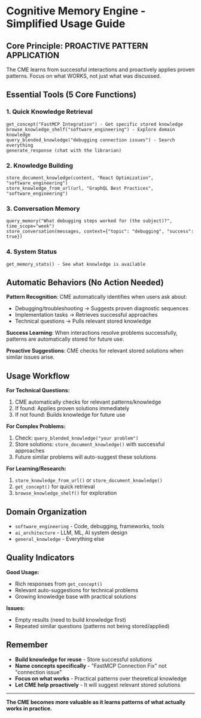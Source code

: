 # Cognitive Memory Engine - Simplified Usage Guide

## Core Principle: PROACTIVE PATTERN APPLICATION
The CME learns from successful interactions and proactively applies proven patterns. Focus on what WORKS, not just what was discussed.

## Essential Tools (5 Core Functions)

### 1. **Quick Knowledge Retrieval**
```
get_concept("FastMCP Integration") - Get specific stored knowledge
browse_knowledge_shelf("software_engineering") - Explore domain knowledge
query_blended_knowledge("debugging connection issues") - Search everything
generate_response (chat with the librarian)

```

### 2. **Knowledge Building**
```
store_document_knowledge(content, "React Optimization", "software_engineering")
store_knowledge_from_url(url, "GraphQL Best Practices", "software_engineering")
```

### 3. **Conversation Memory**
```
query_memory("What debugging steps worked for (the subject)?", time_scope="week")
store_conversation(messages, context={"topic": "debugging", "success": true})
```

### 4. **System Status**
```
get_memory_stats() - See what knowledge is available
```

## Automatic Behaviors (No Action Needed)

**Pattern Recognition**: CME automatically identifies when users ask about:
- Debugging/troubleshooting → Suggests proven diagnostic sequences
- Implementation tasks → Retrieves successful approaches
- Technical questions → Pulls relevant stored knowledge

**Success Learning**: When interactions resolve problems successfully, patterns are automatically stored for future use.

**Proactive Suggestions**: CME checks for relevant stored solutions when similar issues arise.

## Usage Workflow

**For Technical Questions:**
1. CME automatically checks for relevant patterns/knowledge
2. If found: Applies proven solutions immediately
3. If not found: Builds knowledge for future use

**For Complex Problems:**
1. Check: `query_blended_knowledge("your problem")`
2. Store solutions: `store_document_knowledge()` with successful approaches
3. Future similar problems will auto-suggest these solutions

**For Learning/Research:**
1. `store_knowledge_from_url()` or `store_document_knowledge()`
2. `get_concept()` for quick retrieval
3. `browse_knowledge_shelf()` for exploration

## Domain Organization
- `software_engineering` - Code, debugging, frameworks, tools
- `ai_architecture` - LLM, ML, AI system design
- `general_knowledge` - Everything else

## Quality Indicators

**Good Usage:**
- Rich responses from `get_concept()`
- Relevant auto-suggestions for technical problems
- Growing knowledge base with practical solutions

**Issues:**
- Empty results (need to build knowledge first)
- Repeated similar questions (patterns not being stored/applied)

## Remember
- **Build knowledge for reuse** - Store successful solutions
- **Name concepts specifically** - "FastMCP Connection Fix" not "connection issue"
- **Focus on what works** - Practical patterns over theoretical knowledge
- **Let CME help proactively** - It will suggest relevant stored solutions

---

**The CME becomes more valuable as it learns patterns of what actually works in practice.**
